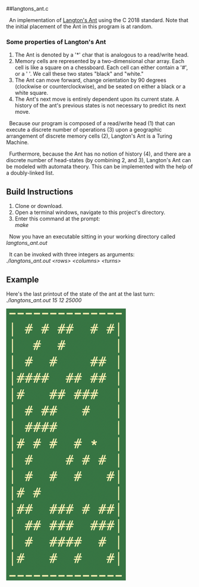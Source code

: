 ##langtons_ant.c 
<p>&nbsp; An implementation of <a href="https://en.wikipedia.org/wiki/Langton%27s_ant">Langton's Ant</a> using the C 2018 standard. Note that the initial placement of the Ant in this program is at random.
</p>

### Some properties of Langton's Ant
<p>
	<ol>
		<li> 
		The Ant is denoted by a '*' char that is analogous to a read/write head.
		</li>
		<li> 
		Memory cells are represented by a two-dimensional char array. Each cell is like a square on a chessboard. Each cell can either contain a '#', or a ' '. We call these two states "black" and "white." 
		</li>
		<li>
		The Ant can move forward, change orientation by 90 degrees (clockwise or counterclockwise), and be seated on either a black or a white square.
		</li>
		<li>
		The Ant's next move is entirely dependent upon its current state. A history of the ant's previous states is not necessary to predict its next move.
		</li>
	</ol>
</p>


<p>
&nbsp; Because our program is composed of a read/write head (1) that can execute a discrete number of operations (3)  upon a geographic arrangement of discrete memory cells (2), Langton's Ant is a Turing Machine. 
</p>

<p>
&nbsp; Furthermore, because the Ant has no notion of history (4), and there are a discrete number of head-states (by combining 2, and 3), Langton's Ant can be modeled with automata theory. This can be implemented with the help of a doubly-linked list.
</p>

## Build Instructions
<p>
	<ol>
		<li>
			Clone or download.
		</li>
		<li>
			Open a terminal windows, navigate to this project's directory. 
		</li>
		<li>
			Enter this command at the prompt: <br> <em>make</em> 
		</li>
	</ol>
</p>

<p>
&nbsp; Now you have an executable sitting in your working directory called <em>langtons_ant.out</em>
</p>

<p>
&nbsp; It can be invoked with three integers as arguments:
<br><em>./langtons_ant.out &lt;rows&gt; &lt;columns&gt; &lt;turns&gt;</em>
</p>


## Example
<p>
Here's the last printout of the state of the ant at the last turn:
	<br> <em>./langtons_ant.out 15 12 25000</em>
</p>

<div>
	<img src="/example.png">
</div>
